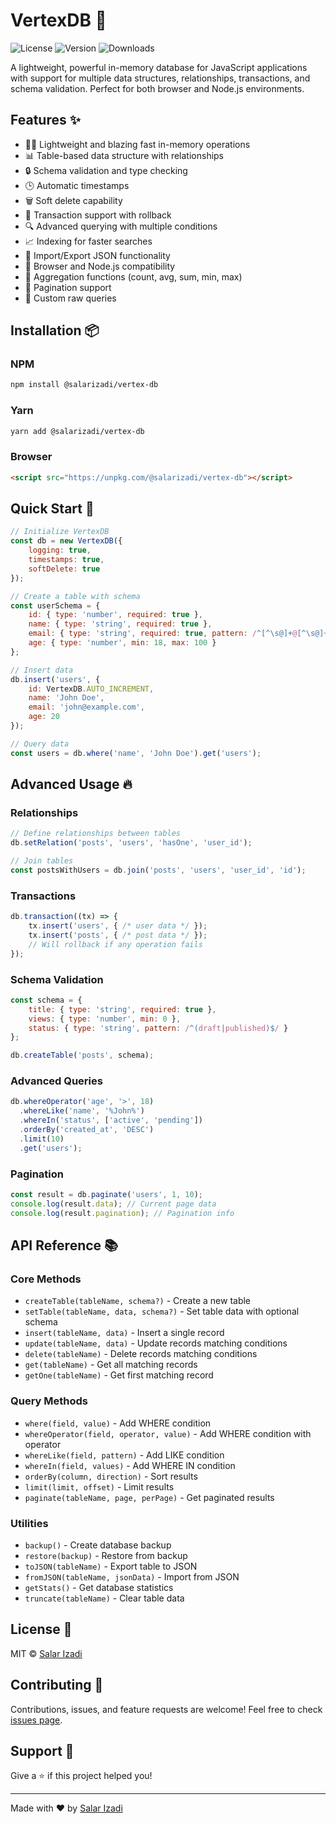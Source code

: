 # VertexDB 💾

![License](https://img.shields.io/npm/l/@salarizadi/vertex-db)
![Version](https://img.shields.io/npm/v/@salarizadi/vertex-db)
![Downloads](https://img.shields.io/npm/dt/@salarizadi/vertex-db)

A lightweight, powerful in-memory database for JavaScript applications with support for multiple data structures, relationships, transactions, and schema validation. Perfect for both browser and Node.js environments.

## Features ✨

- 🏃‍♂️ Lightweight and blazing fast in-memory operations
- 📊 Table-based data structure with relationships
- 🔒 Schema validation and type checking
- 🕒 Automatic timestamps
- 🗑️ Soft delete capability
- 📝 Transaction support with rollback
- 🔍 Advanced querying with multiple conditions
- 📈 Indexing for faster searches
- 🔄 Import/Export JSON functionality
- 📱 Browser and Node.js compatibility
- 🧮 Aggregation functions (count, avg, sum, min, max)
- 📄 Pagination support
- 🎯 Custom raw queries

## Installation 📦

### NPM
```bash
npm install @salarizadi/vertex-db
```

### Yarn
```bash
yarn add @salarizadi/vertex-db
```

### Browser
```html
<script src="https://unpkg.com/@salarizadi/vertex-db"></script>
```

## Quick Start 🚀

```javascript
// Initialize VertexDB
const db = new VertexDB({
    logging: true,
    timestamps: true,
    softDelete: true
});

// Create a table with schema
const userSchema = {
    id: { type: 'number', required: true },
    name: { type: 'string', required: true },
    email: { type: 'string', required: true, pattern: /^[^\s@]+@[^\s@]+\.[^\s@]+$/ },
    age: { type: 'number', min: 18, max: 100 }
};

// Insert data
db.insert('users', {
    id: VertexDB.AUTO_INCREMENT,
    name: 'John Doe',
    email: 'john@example.com',
    age: 20
});

// Query data
const users = db.where('name', 'John Doe').get('users');
```

## Advanced Usage 🔥

### Relationships
```javascript
// Define relationships between tables
db.setRelation('posts', 'users', 'hasOne', 'user_id');

// Join tables
const postsWithUsers = db.join('posts', 'users', 'user_id', 'id');
```

### Transactions
```javascript
db.transaction((tx) => {
    tx.insert('users', { /* user data */ });
    tx.insert('posts', { /* post data */ });
    // Will rollback if any operation fails
});
```

### Schema Validation
```javascript
const schema = {
    title: { type: 'string', required: true },
    views: { type: 'number', min: 0 },
    status: { type: 'string', pattern: /^(draft|published)$/ }
};

db.createTable('posts', schema);
```

### Advanced Queries
```javascript
db.whereOperator('age', '>', 18)
  .whereLike('name', '%John%')
  .whereIn('status', ['active', 'pending'])
  .orderBy('created_at', 'DESC')
  .limit(10)
  .get('users');
```

### Pagination
```javascript
const result = db.paginate('users', 1, 10);
console.log(result.data); // Current page data
console.log(result.pagination); // Pagination info
```

## API Reference 📚

### Core Methods
- `createTable(tableName, schema?)` - Create a new table
- `setTable(tableName, data, schema?)` - Set table data with optional schema
- `insert(tableName, data)` - Insert a single record
- `update(tableName, data)` - Update records matching conditions
- `delete(tableName)` - Delete records matching conditions
- `get(tableName)` - Get all matching records
- `getOne(tableName)` - Get first matching record

### Query Methods
- `where(field, value)` - Add WHERE condition
- `whereOperator(field, operator, value)` - Add WHERE condition with operator
- `whereLike(field, pattern)` - Add LIKE condition
- `whereIn(field, values)` - Add WHERE IN condition
- `orderBy(column, direction)` - Sort results
- `limit(limit, offset)` - Limit results
- `paginate(tableName, page, perPage)` - Get paginated results

### Utilities
- `backup()` - Create database backup
- `restore(backup)` - Restore from backup
- `toJSON(tableName)` - Export table to JSON
- `fromJSON(tableName, jsonData)` - Import from JSON
- `getStats()` - Get database statistics
- `truncate(tableName)` - Clear table data

## License 📄

MIT © [Salar Izadi](https://github.com/salarizadi)

## Contributing 🤝

Contributions, issues, and feature requests are welcome! Feel free to check [issues page](https://github.com/salarizadi/vertex-db/issues).

## Support 💖

Give a ⭐️ if this project helped you!

---

Made with ❤️ by [Salar Izadi](https://github.com/salarizadi)